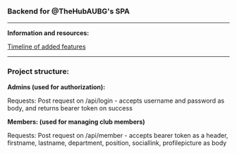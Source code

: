 <h3>Backend for @TheHubAUBG's SPA</h3>
<hr/>
<p><strong>Information and resources: </strong></p>
<p><a href="https://github.com/asynchroza/Hub-Website-Backend/blob/main/tasks.txt">Timeline of added features</a></p>
<hr/>
<h3>Project structure:</h3>
<p><strong>Admins (used for authorization): </p></strong>
<p>Requests: Post request on /api/login - accepts username and password as body, and returns bearer token on success
<p><strong>Members: (used for managing club members)</p></strong>
<p>Requests: Post request on /api/member - accepts bearer token as a header, firstname, lastname, department, position, sociallink, profilepicture as body</p>
